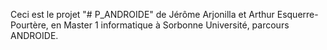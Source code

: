 Ceci est le projet "# P_ANDROIDE" de Jérôme Arjonilla et Arthur Esquerre-Pourtère, en Master 1 informatique à Sorbonne Université, parcours ANDROIDE.


